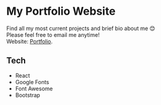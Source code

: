 # My Portfolio Website


Find all my most current projects and brief bio about me 😊   
Please feel free to email me anytime!   
Website: [Portfolio](https://portfolio-et.herokuapp.com/).


## Tech
- React
- Google Fonts
- Font Awesome
- Bootstrap

